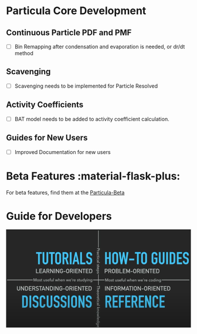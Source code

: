 
# Particula Core Development

## Continuous Particle PDF and PMF

- [ ] Bin Remapping after condensation and evaporation is needed, or dr/dt method

## Scavenging

- [ ] Scavenging needs to be implemented for Particle Resolved

## Activity Coefficients

- [ ] BAT model needs to be added to activity coefficient calculation.

## Guides for New Users

- [ ] Improved Documentation for new users

# Beta Features :material-flask-plus:

For beta features, find them at the [Particula-Beta](https://uncscode.github.io/particula-beta/)

# Guide for Developers

![Four Quadrant representation of Tutorials, How to guides, References, and Discussions Areas](DocsImageDevGuide.png)
